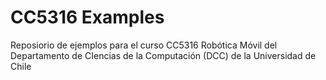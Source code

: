 # CC5316 Examples
Reposiorio de ejemplos para el curso CC5316 Robótica Móvil del Departamento de CIencias de la Computación (DCC) de la Universidad de Chile
